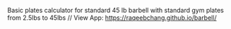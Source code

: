 Basic plates calculator for standard 45 lb barbell with standard gym plates from 2.5lbs to 45lbs
// View App: https://raqeebchang.github.io/barbell/
